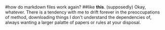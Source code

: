 #how do markdown files work again?
##like **this**. (supposedly)
Okay, whatever.
There is a tendency with me to drift forever in the preoccupations of method,
downloading things I don't understand the dependencies of,
always wanting a larger palatte of papers or rules at your disposal.
